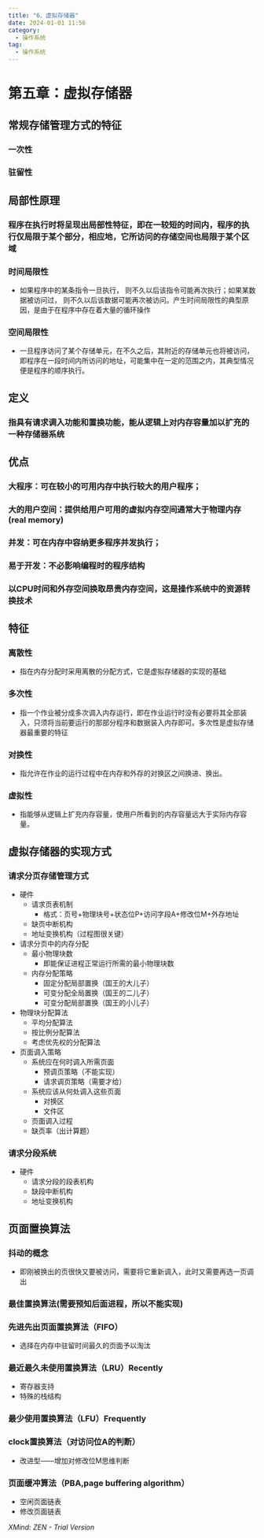 ```yaml
---
title: "6、虚拟存储器"
date: 2024-01-01 11:56
category:
  - 操作系统
tag:
  - 操作系统
---
```


# 第五章：虚拟存储器
## 常规存储管理方式的特征
### 一次性
### 驻留性
## 局部性原理
### 程序在执行时将呈现出局部性特征，即在一较短的时间内，程序的执行仅局限于某个部分，相应地，它所访问的存储空间也局限于某个区域
### 时间局限性
* 如果程序中的某条指令一旦执行， 则不久以后该指令可能再次执行；如果某数据被访问过， 则不久以后该数据可能再次被访问。产生时间局限性的典型原因，是由于在程序中存在着大量的循环操作
### 空间局限性
* 一旦程序访问了某个存储单元，在不久之后，其附近的存储单元也将被访问，即程序在一段时间内所访问的地址，可能集中在一定的范围之内，其典型情况便是程序的顺序执行。
## 定义
### 指具有请求调入功能和置换功能，能从逻辑上对内存容量加以扩充的一种存储器系统
## 优点
### 大程序：可在较小的可用内存中执行较大的用户程序；
### 大的用户空间：提供给用户可用的虚拟内存空间通常大于物理内存(real memory)
### 并发：可在内存中容纳更多程序并发执行；
### 易于开发：不必影响编程时的程序结构
### 以CPU时间和外存空间换取昂贵内存空间，这是操作系统中的资源转换技术
## 特征
### 离散性
* 指在内存分配时采用离散的分配方式，它是虚拟存储器的实现的基础
### 多次性
* 指一个作业被分成多次调入内存运行，即在作业运行时没有必要将其全部装入，只须将当前要运行的那部分程序和数据装入内存即可。多次性是虚拟存储器最重要的特征
### 对换性
* 指允许在作业的运行过程中在内存和外存的对换区之间换进、换出。
### 虚拟性
* 指能够从逻辑上扩充内存容量，使用户所看到的内存容量远大于实际内存容量。
## 虚拟存储器的实现方式
### 请求分页存储管理方式
* 硬件
    * 请求页表机制
        * 格式：页号+物理块号+状态位P+访问字段A+修改位M+外存地址
    * 缺页中断机构
    * 地址变换机构（过程图很关键）
* 请求分页中的内存分配
    * 最小物理块数
        * 即能保证进程正常运行所需的最小物理块数
    * 内存分配策略
        * 固定分配局部置换（国王的大儿子）
        * 可变分配全局置换（国王的二儿子）
        * 可变分配局部置换（国王的小儿子）
* 物理块分配算法
    * 平均分配算法
    * 按比例分配算法
    * 考虑优先权的分配算法
* 页面调入策略
    * 系统应在何时调入所需页面
        * 预调页策略（不能实现）
        * 请求调页策略（需要才给）
    * 系统应该从何处调入这些页面
        * 对换区
        * 文件区
    * 页面调入过程
    * 缺页率（出计算题）
### 请求分段系统
* 硬件
    * 请求分段的段表机构
    * 缺段中断机构
    * 地址变换机构
## 页面置换算法
### 抖动的概念
* 即刚被换出的页很快又要被访问，需要将它重新调入，此时又需要再选一页调出
### 最佳置换算法(需要预知后面进程，所以不能实现)
### 先进先出页面置换算法（FIFO）
* 选择在内存中驻留时间最久的页面予以淘汰
### 最近最久未使用置换算法（LRU）Recently
* 寄存器支持
* 特殊的栈结构
### 最少使用置换算法（LFU）Frequently
### clock置换算法（对访问位A的判断）
* 改进型——增加对修改位M思维判断
### 页面缓冲算法（PBA,page buffering algorithm）
* 空闲页面链表
* 修改页面链表

*XMind: ZEN - Trial Version*